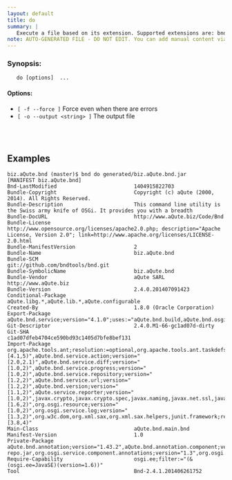 ```yaml
---
layout: default
title: do
summary: |
   Execute a file based on its extension. Supported extensions are: bnd (build), bndrun (run), and jar (print)
note: AUTO-GENERATED FILE - DO NOT EDIT. You can add manual content via same filename in _ext sub-folder. 
---
```


### Synopsis: #
	   do [options]  ...


#### Options: #
- `[ -f --force ]` Force even when there are errors
- `[ -o --output <string> ]` The output file

<!-- Manual content from: ext/do.md --><br /><br />

## Examples

	biz.aQute.bnd (master)$ bnd do generated/biz.aQute.bnd.jar 
	[MANIFEST biz.aQute.bnd]
	Bnd-LastModified                         1404915822703                           
	Bundle-Copyright                         Copyright (c) aQute (2000, 2014). All Rights Reserved.
	Bundle-Description                       This command line utility is the Swiss army knife of OSGi. It provides you with a breadth
	Bundle-DocURL                            http://www.aQute.biz/Code/Bnd           
	Bundle-License                           http://www.opensource.org/licenses/apache2.0.php; description="Apache License, Version 2.0"; link=http://www.apache.org/licenses/LICENSE-2.0.html
	Bundle-ManifestVersion                   2                                       
	Bundle-Name                              biz.aQute.bnd                           
	Bundle-SCM                               git://github.com/bndtools/bnd.git       
	Bundle-SymbolicName                      biz.aQute.bnd                           
	Bundle-Vendor                            aQute SARL http://www.aQute.biz         
	Bundle-Version                           2.4.0.201407091423                      
	Conditional-Package                      aQute.libg.*,aQute.lib.*,aQute.configurable
	Created-By                               1.8.0 (Oracle Corporation)              
	Export-Package                           aQute.bnd.service;version="4.1.0";uses:="aQute.bnd.build,aQute.bnd.osgi,aQute.bnd.version,aQute.service.reporter",aQute.bnd.service.action;version="2.0.0";uses:="aQute.bnd.build",aQute.bnd.service.classparser;version="1.0";uses:="aQute.bnd.osgi",aQute.bnd.service.diff;version="1.0";uses:="aQute.bnd.osgi",aQute.bnd.service.extension;version="1.0";uses:="aQute.bnd.build",aQute.bnd.service.progress;version="1.0.0",aQute.bnd.service.repository;version="1.2";uses:="aQute.bnd.service,aQute.bnd.version,aQute.service.reporter,org.osgi.resource",aQute.bnd.service.resolve.hook;version="1.0";uses:="org.osgi.resource",aQute.bnd.service.url;version="1.2",aQute.bnd.header;version="1.3.0";uses:="aQute.bnd.version,aQute.service.reporter",aQute.bnd.osgi;version="2.3.0";uses:="aQute.bnd.build,aQute.bnd.header,aQute.bnd.service,aQute.bnd.util.dto,aQute.bnd.version,aQute.service.reporter",aQute.bnd.build;version="2.4.0";uses:="aQute.bnd.maven.support,aQute.bnd.osgi,aQute.bnd.service,aQute.bnd.service.action,aQute.bnd.version,aQute.service.reporter",aQute.bnd.version;version="1.1.0",aQute.bnd.maven.support;version="2.0";uses:="aQute.bnd.service,aQute.bnd.version,aQute.service.reporter,javax.xml.xpath,org.w3c.dom",org.osgi.service.bindex;version="1.0",aQute.service.reporter;version="1.0.1",aQute.bnd.osgi.resource;version="1.4.0";uses:="aQute.bnd.header,aQute.bnd.util.dto,org.osgi.resource",org.osgi.service.repository;version="1.0";uses:="org.osgi.resource",org.osgi.resource;version="1.0",aQute.bnd.util.dto;version="1.0"
	Git-Descriptor                           2.4.0.M1-66-gc1ad07d-dirty              
	Git-SHA                                  c1ad07dfeb4704ce590bd93c1405d7bfe8bef131
	Import-Package                           org.apache.tools.ant;resolution:=optional,org.apache.tools.ant.taskdefs;resolution:=optional,org.apache.tools.ant.types;resolution:=optional,aQute.bnd.service;version="[4.1,5)",aQute.bnd.service.action;version="[2.0,2.1)",aQute.bnd.service.diff;version="[1.0,2)",aQute.bnd.service.progress;version="[1.0,2)",aQute.bnd.service.repository;version="[1.2,2)",aQute.bnd.service.url;version="[1.2,2)",aQute.bnd.version;version="[1.1,2)",aQute.service.reporter;version="[1.0,2)",javax.crypto,javax.crypto.spec,javax.naming,javax.net.ssl,javax.script,javax.xml.namespace,javax.xml.parsers,javax.xml.transform,javax.xml.transform.dom,javax.xml.transform.stream,javax.xml.xpath,org.osgi.framework;version="[1.6,2)",org.osgi.resource;version="[1.0,2)",org.osgi.service.log;version="[1.3,2)",org.w3c.dom,org.xml.sax,org.xml.sax.helpers,junit.framework;resolution:=optional;version="[3.8,4)"
	Main-Class                               aQute.bnd.main.bnd                      
	Manifest-Version                         1.0                                     
	Private-Package                          aQute.bnd.annotation;version="1.43.2",aQute.bnd.annotation.component;version="1.43.1",aQute.bnd.annotation.headers;version="1.0",aQute.bnd.annotation.licenses;version="1.0",aQute.bnd.annotation.metatype;version="1.44.1",aQute.bnd.ant,aQute.bnd.build.model;version="2.6.0",aQute.bnd.build.model.clauses;version=2,aQute.bnd.build.model.conversions,aQute.bnd.compatibility,aQute.bnd.component,aQute.bnd.component.error;version="1.0.0",aQute.bnd.differ;version="1.1.0",aQute.bnd.enroute.commands,aQute.bnd.filerepo;version="1.0",aQute.bnd.gradle,aQute.bnd.help;version="1.1",aQute.bnd.indexer,aQute.bnd.indexer.analyzers,aQute.bnd.main;version="0.9",aQute.bnd.make,aQute.bnd.make.calltree,aQute.bnd.make.component,aQute.bnd.make.coverage,aQute.bnd.make.metatype,aQute.bnd.maven,aQute.bnd.obr,aQute.bnd.osgi.eclipse,aQute.bnd.properties;version="2.0",aQute.bnd.resource.repository,aQute.bnd.signing,aQute.bnd.testing;version="1.0",aQute.bnd.url;version="1.0",aQute.configurable;version="1.0.0",aQute.lib.deployer,embedded-repo.jar,org.osgi.service.component.annotations;version="1.3",org.osgi.service.coordinator;version="1.0",templates,aQute.lib.base64;version="1.2.0",aQute.lib.collections;version="1.2.0",aQute.lib.converter;version="2.0.1",aQute.lib.filter;version="1.1.0",aQute.lib.getopt;version="1.0.0",aQute.lib.hex;version="1.1.0",aQute.lib.io;version="1.4.0",aQute.lib.json;version="3.0.0",aQute.lib.justif;version="1.1.0",aQute.lib.persistentmap;version="1.1.0",aQute.lib.settings;version="1.2.0",aQute.lib.strings;version="1.1.0",aQute.lib.tag;version="1.1",aQute.libg.classdump;version="1.0",aQute.libg.command;version="3.0.0",aQute.libg.cryptography;version="1.1.0",aQute.libg.filelock;version="1.0.0",aQute.libg.filters;version="1.0",aQute.libg.forker;version="1.0",aQute.libg.generics;version="1.0",aQute.libg.glob;version="1.1.1",aQute.libg.map;version="1.2.0",aQute.libg.qtokens;version="1.0",aQute.libg.reporter;version="1.5",aQute.libg.sed;version="1.1.0",aQute.libg.tuple;version="1.0",aQute.lib.markdown
	Require-Capability                       osgi.ee;filter:="(&(osgi.ee=JavaSE)(version=1.6))"
	Tool                                     Bnd-2.4.1.201406261752                
